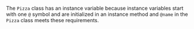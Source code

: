 The `Pizza` class has an instance variable because instance variables start with one `@` symbol and are initialized in an instance method and `@name` in the `Pizza` class meets these requirements.